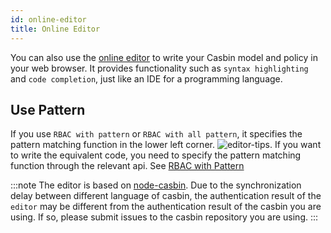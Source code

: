 ```yaml
---
id: online-editor
title: Online Editor
---
```


You can also use the [online editor](/en/editor/) to write your Casbin model and policy in your web browser. It provides functionality such as ``syntax highlighting`` and ``code completion``, just like an IDE for a programming language.

## Use Pattern
If you use ``RBAC with pattern`` or ``RBAC with all pattern``, it specifies the pattern matching function in the lower left corner.
![editor-tips](/img/editor-tips.png). If you want to write the equivalent code, you need to specify the pattern matching function through the relevant api. See [RBAC with Pattern](/docs/en/rbac-with-pattern)

:::note
The editor is based on [node-casbin](https://github.com/casbin/node-casbin). Due to the synchronization delay between different language of casbin, the authentication result of the ``editor`` may be different from the authentication result of the casbin you are using. If so, please submit issues to the casbin repository you are using.
:::